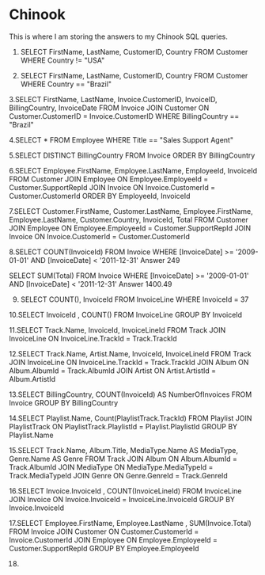 # Chinook

This is where I am storing the answers to my Chinook SQL queries.

1. SELECT FirstName, LastName, CustomerID, Country 
    FROM Customer
    WHERE Country != "USA"

2. SELECT FirstName, LastName, CustomerID, Country 
    FROM Customer
    WHERE Country == "Brazil"

3.SELECT FirstName, LastName, Invoice.CustomerID, InvoiceID, BillingCountry, InvoiceDate
    FROM Invoice
    JOIN Customer ON Customer.CustomerID = Invoice.CustomerID
    WHERE BillingCountry == "Brazil"
    
4.SELECT *
    FROM Employee
    WHERE Title == "Sales Support Agent"
    
5.SELECT DISTINCT BillingCountry
    FROM Invoice
    ORDER BY BillingCountry
    
6.SELECT Employee.FirstName, Employee.LastName, EmployeeId, InvoiceId
    FROM Customer
    JOIN Employee ON Employee.EmployeeId = Customer.SupportRepId
    JOIN Invoice ON Invoice.CustomerId = Customer.CustomerId
    ORDER BY EmployeeId, InvoiceId
    
7.SELECT Customer.FirstName, Customer.LastName, Employee.FirstName, Employee.LastName, Customer.Country, InvoiceId, Total
    FROM Customer
    JOIN Employee ON Employee.EmployeeId = Customer.SupportRepId
    JOIN Invoice ON Invoice.CustomerId = Customer.CustomerId
    
8.SELECT COUNT(InvoiceId)
    FROM Invoice
    WHERE [InvoiceDate] >= '2009-01-01' AND [InvoiceDate] < '2011-12-31'
  Answer 249
  
  SELECT SUM(Total)
    FROM Invoice
    WHERE [InvoiceDate] >= '2009-01-01' AND [InvoiceDate] < '2011-12-31'
  Answer 1400.49
  
9. SELECT COUNT(), InvoiceId
    FROM InvoiceLine
    WHERE InvoiceId = 37

10.SELECT InvoiceId , COUNT()
    FROM InvoiceLine
    GROUP BY InvoiceId
    
11.SELECT Track.Name, InvoiceId, InvoiceLineId
    FROM Track
    JOIN InvoiceLine ON InvoiceLine.TrackId = Track.TrackId
    
12.SELECT Track.Name, Artist.Name, InvoiceId, InvoiceLineId
    FROM Track
    JOIN InvoiceLine ON InvoiceLine.TrackId = Track.TrackId
    JOIN Album ON Album.AlbumId = Track.AlbumId
    JOIN Artist ON Artist.ArtistId = Album.ArtistId
    
13.SELECT BillingCountry, COUNT(InvoiceId) AS NumberOfInvoices
    FROM Invoice
    GROUP BY  BillingCountry
    
14.SELECT Playlist.Name, Count(PlaylistTrack.TrackId)
    FROM Playlist
    JOIN PlaylistTrack ON PlaylistTrack.PlaylistId = Playlist.PlaylistId
    GROUP BY Playlist.Name
    
15.SELECT Track.Name, Album.Title, MediaType.Name AS MediaType, Genre.Name AS Genre
    FROM Track
    JOIN Album ON Album.AlbumId = Track.AlbumId
    JOIN MediaType ON MediaType.MediaTypeId = Track.MediaTypeId
    JOIN Genre ON Genre.GenreId = Track.GenreId
    
16.SELECT Invoice.InvoiceId , COUNT(InvoiceLineId)
    FROM InvoiceLine
    JOIN Invoice ON Invoice.InvoiceId = InvoiceLine.InvoiceId
    GROUP BY Invoice.InvoiceId
    
17.SELECT Employee.FirstName, Employee.LastName , SUM(Invoice.Total)
    FROM Invoice
    JOIN Customer ON Customer.CustomerId = Invoice.CustomerId
    JOIN Employee ON  Employee.EmployeeId = Customer.SupportRepId
    GROUP BY Employee.EmployeeId
    
18.

